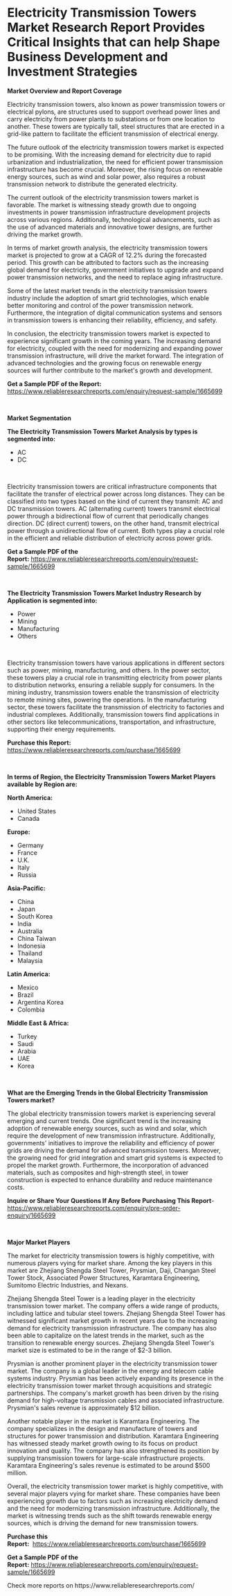 <p><h1>Electricity Transmission Towers Market Research Report Provides Critical Insights that can help Shape Business Development and Investment Strategies</h1></p><p><strong>Market Overview and Report Coverage</strong></p>
<p><p>Electricity transmission towers, also known as power transmission towers or electrical pylons, are structures used to support overhead power lines and carry electricity from power plants to substations or from one location to another. These towers are typically tall, steel structures that are erected in a grid-like pattern to facilitate the efficient transmission of electrical energy.</p><p>The future outlook of the electricity transmission towers market is expected to be promising. With the increasing demand for electricity due to rapid urbanization and industrialization, the need for efficient power transmission infrastructure has become crucial. Moreover, the rising focus on renewable energy sources, such as wind and solar power, also requires a robust transmission network to distribute the generated electricity.</p><p>The current outlook of the electricity transmission towers market is favorable. The market is witnessing steady growth due to ongoing investments in power transmission infrastructure development projects across various regions. Additionally, technological advancements, such as the use of advanced materials and innovative tower designs, are further driving the market growth.</p><p>In terms of market growth analysis, the electricity transmission towers market is projected to grow at a CAGR of 12.2% during the forecasted period. This growth can be attributed to factors such as the increasing global demand for electricity, government initiatives to upgrade and expand power transmission networks, and the need to replace aging infrastructure.</p><p>Some of the latest market trends in the electricity transmission towers industry include the adoption of smart grid technologies, which enable better monitoring and control of the power transmission network. Furthermore, the integration of digital communication systems and sensors in transmission towers is enhancing their reliability, efficiency, and safety.</p><p>In conclusion, the electricity transmission towers market is expected to experience significant growth in the coming years. The increasing demand for electricity, coupled with the need for modernizing and expanding power transmission infrastructure, will drive the market forward. The integration of advanced technologies and the growing focus on renewable energy sources will further contribute to the market's growth and development.</p></p>
<p><strong>Get a Sample PDF of the Report:</strong> <a href="https://www.reliableresearchreports.com/enquiry/request-sample/1665699">https://www.reliableresearchreports.com/enquiry/request-sample/1665699</a></p>
<p>&nbsp;</p>
<p><strong>Market Segmentation</strong></p>
<p><strong>The Electricity Transmission Towers Market Analysis by types is segmented into:</strong></p>
<p><ul><li>AC</li><li>DC</li></ul></p>
<p>&nbsp;</p>
<p><p>Electricity transmission towers are critical infrastructure components that facilitate the transfer of electrical power across long distances. They can be classified into two types based on the kind of current they transmit: AC and DC transmission towers. AC (alternating current) towers transmit electrical power through a bidirectional flow of current that periodically changes direction. DC (direct current) towers, on the other hand, transmit electrical power through a unidirectional flow of current. Both types play a crucial role in the efficient and reliable distribution of electricity across power grids.</p></p>
<p><strong>Get a Sample PDF of the Report:</strong>&nbsp;<a href="https://www.reliableresearchreports.com/enquiry/request-sample/1665699">https://www.reliableresearchreports.com/enquiry/request-sample/1665699</a></p>
<p>&nbsp;</p>
<p><strong>The Electricity Transmission Towers Market Industry Research by Application is segmented into:</strong></p>
<p><ul><li>Power</li><li>Mining</li><li>Manufacturing</li><li>Others</li></ul></p>
<p>&nbsp;</p>
<p><p>Electricity transmission towers have various applications in different sectors such as power, mining, manufacturing, and others. In the power sector, these towers play a crucial role in transmitting electricity from power plants to distribution networks, ensuring a reliable supply for consumers. In the mining industry, transmission towers enable the transmission of electricity to remote mining sites, powering the operations. In the manufacturing sector, these towers facilitate the transmission of electricity to factories and industrial complexes. Additionally, transmission towers find applications in other sectors like telecommunications, transportation, and infrastructure, supporting their energy requirements.</p></p>
<p><strong>Purchase this Report:</strong>&nbsp; <a href="https://www.reliableresearchreports.com/purchase/1665699">https://www.reliableresearchreports.com/purchase/1665699</a></p>
<p>&nbsp;</p>
<p><strong>In terms of Region, the Electricity Transmission Towers Market Players available by Region are:</strong></p>
<p>
    <p> <strong> North America: </strong>
        <ul>
            <li>United States</li>
            <li>Canada</li>
        </ul>
        </p> 
    <p> <strong> Europe: </strong>
        <ul>
            <li>Germany</li>
            <li>France</li>
            <li>U.K.</li>
            <li>Italy</li>
            <li>Russia</li>
        </ul>
        </p> 
    <p> <strong> Asia-Pacific: </strong>
        <ul>
            <li>China</li>
            <li>Japan</li>
            <li>South Korea</li>
            <li>India</li>
            <li>Australia</li>
            <li>China Taiwan</li>
            <li>Indonesia</li>
            <li>Thailand</li>
            <li>Malaysia</li>
        </ul>
        </p> 
    <p> <strong> Latin America: </strong>
        <ul>
            <li>Mexico</li>
            <li>Brazil</li>
            <li>Argentina Korea</li>
            <li>Colombia</li>
        </ul>
        </p> 
    <p> <strong> Middle East & Africa: </strong>
        <ul>
            <li>Turkey</li>
            <li>Saudi</li>
            <li>Arabia</li>
            <li>UAE</li>
            <li>Korea</li>
        </ul>
    </p>
    </p>
<p>&nbsp;</p>
<p><strong>What are the Emerging Trends in the Global Electricity Transmission Towers market?</strong></p>
<p><p>The global electricity transmission towers market is experiencing several emerging and current trends. One significant trend is the increasing adoption of renewable energy sources, such as wind and solar, which require the development of new transmission infrastructure. Additionally, governments' initiatives to improve the reliability and efficiency of power grids are driving the demand for advanced transmission towers. Moreover, the growing need for grid integration and smart grid systems is expected to propel the market growth. Furthermore, the incorporation of advanced materials, such as composites and high-strength steel, in tower construction is expected to enhance durability and reduce maintenance costs.</p></p>
<p><strong>Inquire or Share Your Questions If Any Before Purchasing This Report</strong>- <a href="https://www.reliableresearchreports.com/enquiry/pre-order-enquiry/1665699">https://www.reliableresearchreports.com/enquiry/pre-order-enquiry/1665699</a></p>
<p>&nbsp;</p>
<p><strong>Major Market Players</strong></p>
<p><p>The market for electricity transmission towers is highly competitive, with numerous players vying for market share. Among the key players in this market are Zhejiang Shengda Steel Tower, Prysmian, Daji, Changan Steel Tower Stock, Associated Power Structures, Karamtara Engineering, Sumitomo Electric Industries, and Nexans.</p><p>Zhejiang Shengda Steel Tower is a leading player in the electricity transmission tower market. The company offers a wide range of products, including lattice and tubular steel towers. Zhejiang Shengda Steel Tower has witnessed significant market growth in recent years due to the increasing demand for electricity transmission infrastructure. The company has also been able to capitalize on the latest trends in the market, such as the transition to renewable energy sources. Zhejiang Shengda Steel Tower's market size is estimated to be in the range of $2-3 billion.</p><p>Prysmian is another prominent player in the electricity transmission tower market. The company is a global leader in the energy and telecom cable systems industry. Prysmian has been actively expanding its presence in the electricity transmission tower market through acquisitions and strategic partnerships. The company's market growth has been driven by the rising demand for high-voltage transmission cables and associated infrastructure. Prysmian's sales revenue is approximately $12 billion.</p><p>Another notable player in the market is Karamtara Engineering. The company specializes in the design and manufacture of towers and structures for power transmission and distribution. Karamtara Engineering has witnessed steady market growth owing to its focus on product innovation and quality. The company has also strengthened its position by supplying transmission towers for large-scale infrastructure projects. Karamtara Engineering's sales revenue is estimated to be around $500 million.</p><p>Overall, the electricity transmission tower market is highly competitive, with several major players vying for market share. These companies have been experiencing growth due to factors such as increasing electricity demand and the need for modernizing transmission infrastructure. Additionally, the market is witnessing trends such as the shift towards renewable energy sources, which is driving the demand for new transmission towers.</p></p>
<p><strong>Purchase this Report:</strong>&nbsp;&nbsp;<a href="https://www.reliableresearchreports.com/purchase/1665699">https://www.reliableresearchreports.com/purchase/1665699</a></p>
<p></p>
<p><strong>Get a Sample PDF of the Report:</strong>&nbsp;<a href="https://www.reliableresearchreports.com/enquiry/request-sample/1665699">https://www.reliableresearchreports.com/enquiry/request-sample/1665699</a></p>
<p>Check more reports on https://www.reliableresearchreports.com/</p>